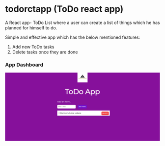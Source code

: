 # todorctapp (ToDo react app)

A React app- ToDo List where a user can create a list of things which he has planned for himself to do. <br/>

Simple and effective app which has the below mentioned features:
1. Add new ToDo tasks 
2. Delete tasks once they are done

### App Dashboard

![](app-screenshots/1.png)
